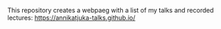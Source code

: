This repository creates a webpaeg with a list of my talks and recorded lectures: https://annikatjuka-talks.github.io/
